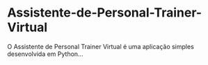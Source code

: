 # Assistente-de-Personal-Trainer-Virtual
O Assistente de Personal Trainer Virtual é uma aplicação simples desenvolvida em Python...
